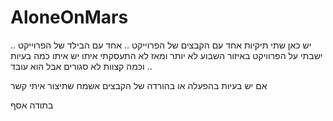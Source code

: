 # AloneOnMars

יש כאן שתי תיקיות 
אחד עם הקבצים של הפרוייקט ..
אחד עם הבילד של הפרוייקט .. 
ישבתי על הפרוויקט באיזור השבוע לא יותר ומאז לא התעסקתי איתו יש איתו כמה בעיות וכמה קצוות לא סגורים  אבל הוא עובד .. 

אם יש בעיות בהפעלה או בהורדה של הקבצים אשמח שתיצור איתי קשר 

בתודה אסף 
